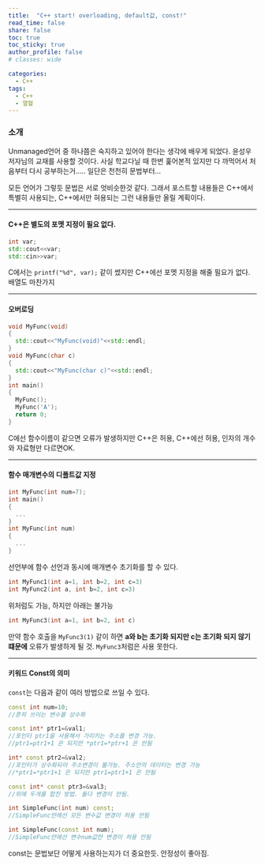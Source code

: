 ```yaml
---
title:  "C++ start! overloading, default값, const!"
read_time: false
share: false
toc: true
toc_sticky: true
author_profile: false
# classes: wide

categories:
  - C++
tags:
  - C++
  - 열혈
---
```


### 소개

Unmanaged언어 중 하나쯤은 숙지하고 있어야 한다는 생각에 배우게 되었다. 윤성우 저자님의 교재를 사용할 것이다. 사실 학교다닐 때 한번 훑어본적 있지만 다 까먹어서 처음부터 다시 공부하는거..... 일단은 천천히 문법부터...

모든 언어가 그렇듯 문법은 서로 엇비슷한것 같다. 그래서 포스트할 내용들은 C++에서 특별히 사용되는, C++에서만 혀용되는 그런 내용들만 올릴 계획이다.  

***

#### C++은 별도의 포멧 지정이 필요 없다.

```c++
int var;  
std::cout<<var;  
std::cin>>var;  
```

C에서는 ```printf("%d", var);``` 같이 썼지만 C++에선 포멧 지정을 해줄 필요가 없다. 배열도 마찬가지  

***

#### 오버로딩
```c++
void MyFunc(void)
{
  std::cout<<"MyFunc(void)"<<std::endl;
}
void MyFunc(char c)
{
  std::cout<<"MyFunc(char c)"<<std::endl;
}
int main()
{
  MyFunc();
  MyFunc('A');
  return 0;
}
```

C에선 함수이름이 같으면 오류가 발생하지만 C++은 허용, C++에선 허용, 인자의 개수와 자료형만 다르면OK.

***

#### 함수 매개변수의 디폴트값 지정

```c++
int MyFunc(int num=7);
int main()
{
  ...
}
int MyFunc(int num)
{
  ...
}
```

선언부에 함수 선언과 동시에 매개변수 초기화를 할 수 있다.  

```c++
int MyFunc1(int a=1, int b=2, int c=3)
int MyFunc2(int a, int b=2, int c=3)
```
위처럼도 가능, 하지만 아래는 불가능

```c++
int MyFunc3(int a=1, int b=2, int c)
```
만약 함수 호출을 `MyFunc3(1)` 같이 하면 **a와 b는 초기화 되지만 c는 초기화 되지 않기 떄문에** 오류가 발생하게 될 것. `MyFunc3`처럼은 사용 못한다.  

***

#### 키워드 Const의 의미

`const`는 다음과 같이 여러 방법으로 쓰일 수 있다.
```c++
const int num=10;
//흔히 쓰이는 변수를 상수화

const int* ptr1=&val1;
//포인터 ptr1을 사용해서 가리키는 주소를 변경 가능.
//ptr1=ptr1+1 은 되지만 *ptr1=*ptr+1 은 안됨

int* const ptr2=&val2;
//포인터가 상수화되어 주소변경이 불가능. 주소안의 데이터는 변경 가능
//*ptr1=*ptr1+1 은 되지만 ptr1=ptr1+1 은 안됨

const int* const ptr3=&val3;
//위에 두개를 합친 방법. 둘다 변경이 안됨.

int SimpleFunc(int num) const;
//SimpleFunc안에선 모든 변수값 변경이 허용 안됨

int SimpleFunc(const int num);
//SimpleFunc안에선 변수num값만 변경이 허용 안됨
```

const는 문법보단 어떻게 사용하는지가 더 중요한듯. 안정성이 좋아짐.
